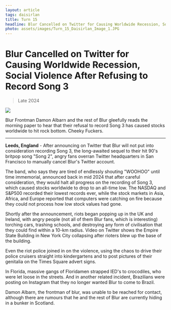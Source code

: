 ```yaml
---
layout: article
tags: daisirlan
title: Turn 15
headline: Blur Cancelled on Twitter for Causing Worldwide Recession, Social Violence After Refusing to Record Song 3
photo: assets/images/Turn_15_Daisirlan_Image_1.JPG
---
```


# Blur Cancelled on Twitter for Causing Worldwide Recession, Social Violence After Refusing to Record Song 3

<blockquote class="blockquote">
  <p id="date-published">Late 2024</p>
</blockquote>

<div class="main-image-container">
    <img src = "../../../assets/images/Turn_15_Daisirlan_Image_1.JPG" id="container-image">
    <p id="image-caption">Blur Frontman Damon Albarn and the rest of Blur gleefully reads the morning paper to hear that their refusal to record Song 3 has caused stocks worldwide to hit rock bottom. Cheeky Fuckers.</p>
</div>

---

**Leeds, England** - After announcing on Twitter that Blur will not put into consideration recording Song 3, the long-awaited sequel to their hit 90's britpop song "Song 2", angry fans overran Twitter headquarters in San Francisco to manually cancel Blur's Twitter account.

The band, who says they are tired of endlessly shouting "WOOHOO" until time immemorial, announced back in mid 2024 that after careful consideration, they would halt all progress on the recording of Song 3, which caused stocks worldwide to drop to an all-time low. The NASDAQ and S&P500 recorded their lowest records ever, while the stock markets in Asia, Africa, and Europe reported that computers were catching on fire because they could not process how low stock values had gone.

Shortly after the announcement, riots began popping up in the UK and Ireland, with angry people (not all of them Blur fans, which is interesting) torching cars, trashing schools, and destroying any form of civilisation that they could find within a 10-km radius. Video on Twitter shows the Empire State Building in New York City collapsing after rioters blew up the base of the building.

Even the riot police joined in on the violence, using the chaos to drive their police cruisers straight into kindergartens and to post pictures of their genitalia on the Times Square advert signs.

In Florida, massive gangs of Floridamen strapped IED's to crocodiles, who were let loose in the streets. And in another related incident, Brazilians were posting on Instagram that they no longer wanted Blur to come to Brazil.

Damon Albarn, the frontman of blur, was unable to be reached for contact, although there are rumours that he and the rest of Blur are currently hiding in a bunker in Scotland.
